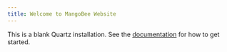 ```yaml
---
title: Welcome to MangoBee Website
---
```


This is a blank Quartz installation.
See the [documentation](https://quartz.jzhao.xyz) for how to get started.
